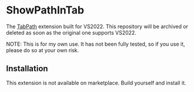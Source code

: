 # ShowPathInTab
The [TabPath](https://github.com/DarkDaskin/VSTabPath) extension built for VS2022. This repository will be archived or deleted as soon as the original one supports VS2022.

NOTE: 
This is for my own use. It has not been fully tested, so if you use it, please do so at your own risk.

## Installation
This extension is not available on marketplace. Build yourself and install it.